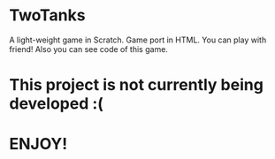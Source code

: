 # TwoTanks
A light-weight game in Scratch.
Game port in HTML. You can play with friend!
Also you can see code of this game.
# This project is not currently being developed :(

# ENJOY!
